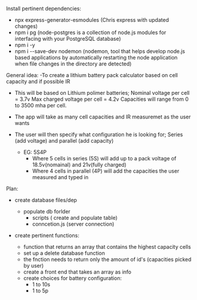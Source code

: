 Install pertinent dependencies:

- npx express-generator-esmodules
  (Chris express with updated changes)
- npm i pg
  (node-postgres is a collection of node.js modules for interfacing with your PostgreSQL database)
- npm i -y
- npm i --save-dev nodemon
  (nodemon, tool that helps develop node.js based applications by automatically restarting the node application when file changes in the directory are detected)

General idea:
-To create a lithium battery pack calculator based on cell capacity and if possible IR

- This will be based on Lithium polimer batteries;
  Nominal voltage per cell = 3.7v
  Max charged voltage per cell = 4.2v
  Capacities will range from 0 to 3500 mha per cell.

- The app will take as many cell capacities and IR measuremet as the user wants

- The user will then specify what configuration he is looking for; Series (add voltage) and parallel (add capacity)
  - EG: 5S4P
    - Where 5 cells in series (5S) will add up to a pack voltage of 18.5v(nomainal) and 21v(fully charged)
    - Where 4 cells in parallel (4P) will add the capacities the user measured and typed in

Plan:

- create database files/dep

  - populate db forlder
    - scripts ( create and populate table)
    - conncetion.js (server connection)

- create pertinent functions:
  - function that returns an array that contains the highest capacity cells
  - set up a delete database function
  - the fnction needs to return only the amount of id's (capacities picked by user)
  - create a front end that takes an array as info
  - create choices for battery configuration:
    - 1 to 10s
    - 1 to 5p
